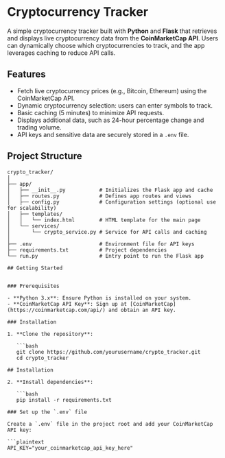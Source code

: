 # Cryptocurrency Tracker

A simple cryptocurrency tracker built with **Python** and **Flask** that retrieves and displays live cryptocurrency data from the **CoinMarketCap API**. Users can dynamically choose which cryptocurrencies to track, and the app leverages caching to reduce API calls.

## Features

- Fetch live cryptocurrency prices (e.g., Bitcoin, Ethereum) using the CoinMarketCap API.
- Dynamic cryptocurrency selection: users can enter symbols to track.
- Basic caching (5 minutes) to minimize API requests.
- Displays additional data, such as 24-hour percentage change and trading volume.
- API keys and sensitive data are securely stored in a `.env` file.

## Project Structure

```plaintext
crypto_tracker/
│
├── app/
│   ├── __init__.py           # Initializes the Flask app and cache
│   ├── routes.py             # Defines app routes and views
│   ├── config.py             # Configuration settings (optional use for scalability)
│   ├── templates/
│   │   └── index.html        # HTML template for the main page
│   └── services/
│       └── crypto_service.py # Service for API calls and caching
│
├── .env                      # Environment file for API keys
├── requirements.txt          # Project dependencies
└── run.py                    # Entry point to run the Flask app

## Getting Started


### Prerequisites

- **Python 3.x**: Ensure Python is installed on your system.
- **CoinMarketCap API Key**: Sign up at [CoinMarketCap](https://coinmarketcap.com/api/) and obtain an API key.

### Installation

1. **Clone the repository**:

   ```bash
   git clone https://github.com/yourusername/crypto_tracker.git
   cd crypto_tracker

## Installation

2. **Install dependencies**:

   ```bash
   pip install -r requirements.txt

### Set up the `.env` file

Create a `.env` file in the project root and add your CoinMarketCap API key:

```plaintext
API_KEY="your_coinmarketcap_api_key_here"
